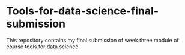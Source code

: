 # Tools-for-data-science-final-submission
This repository contains my final submission of week three module of course tools for data science
